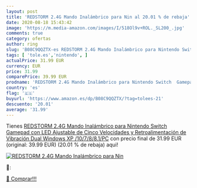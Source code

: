 ```yaml
---
layout: post
title: 'REDSTORM 2.4G Mando Inalámbrico para Nin al 20.01 % de rebaja'
date: 2020-08-18 15:43:42
image: 'https://m.media-amazon.com/images/I/518Ol9v+ROL._SL200_.jpg'
comments: true
category: ofertas
author: ring
slug: 'B08C9QQZTX-es REDSTORM 2.4G Mando Inalámbrico para Nintendo Switch...'
tags: [ 'tole.es','nintendo', ]
actualPrice: 31.99 EUR
currency: EUR
price: 31.99
comparePrice: 39.99 EUR
prodname: 'REDSTORM 2.4G Mando Inalámbrico para Nintendo Switch  Gamepad con LED Ajustable de Cinco Velocidades y Retroalimentación de Vibración Dual  Windows XP /10/7/8/8.1/PC'
country: 'es'
flag: '🇪🇸'
buyurl: 'https://www.amazon.es/dp/B08C9QQZTX/?tag=tolees-21'
descuento: '20.01'
average: '31.99'
---
```


Tienes [REDSTORM 2.4G Mando Inalámbrico para Nintendo Switch  Gamepad con LED Ajustable de Cinco Velocidades y Retroalimentación de Vibración Dual  Windows XP /10/7/8/8.1/PC](https://www.amazon.es/dp/B08C9QQZTX/?tag=tolees-21) con precio final de  31.99 EUR (original: 39.99 EUR) (20.01 %  de rebaja) aqui!

[![REDSTORM 2.4G Mando Inalámbrico para Nin](https://m.media-amazon.com/images/I/518Ol9v+ROL._SL200_.jpg)](https://www.amazon.es/dp/B08C9QQZTX/?tag=tolees-21)

🔎:


[🛒 Comprar!!!](https://www.amazon.es/dp/B08C9QQZTX/?tag=tolees-21)
